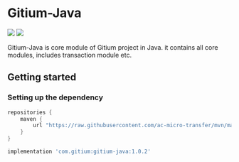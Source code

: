 # Gitium-Java

[![](https://img.shields.io/github/release/ac-micro-transfer/gitium-java.svg)](https://github.com/ac-micro-transfer/gitium-java/tree/v1.0.2) [![](https://img.shields.io/github/release/ac-micro-transfer/gitium-java.svg?label=maven)](https://github.com/ac-micro-transfer/mvn/tree/master/repository/releases/com/gitium/gitium-java)

Gitium-Java is core module of Gitium project in Java. it contains all core modules, includes transaction module etc.

## Getting started

### Setting up the dependency

```groovy
repositories {
    maven {
        url "https://raw.githubusercontent.com/ac-micro-transfer/mvn/master/repository/releases"
    }
}
```

```groovy
implementation 'com.gitium:gitium-java:1.0.2'
```
